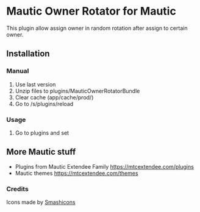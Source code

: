 # Mautic Owner Rotator for Mautic

This plugin allow assign owner in random rotation after assign to certain owner.  

## Installation

### Manual

1. Use last version
2. Unzip files to plugins/MauticOwnerRotatorBundle
3. Clear cache (app/cache/prod/)
4. Go to /s/plugins/reload

### Usage

1. Go to plugins and set 

## More Mautic stuff

- Plugins from Mautic Extendee Family  https://mtcextendee.com/plugins
- Mautic themes https://mtcextendee.com/themes

### Credits

<div>Icons made by <a href="https://www.flaticon.com/authors/smashicons" title="Smashicons">Smashicons</a>